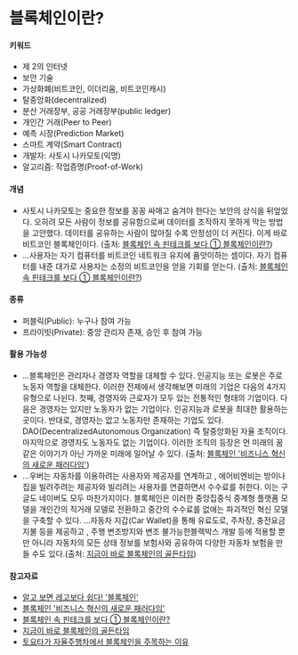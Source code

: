 # 블록체인이란?

#### 키워드
- 제 2의 인터넷
- 보안 기술
- 가상화폐(비트코인, 이더리움, 비트코인캐시)
- 탈중앙화(decentralized)
- 분산 거래장부, 공공 거래장부(public ledger)
- 개인간 거래(Peer to Peer)
- 예측 시장(Prediction Market)
- 스마트 계약(Smart Contract)
- 개발자: 사토시 나카모토(익명)
- 알고리즘: 작업증명(Proof-of-Work)

#### 개념
- 사토시 나카모토는 중요한 정보를 꽁꽁 싸매고 숨겨야 한다는 보안의 상식을 뒤엎었다. 오히려 모든 사람이 정보를 공유함으로써 데이터를 조작하지 못하게 막는 방법을 고안했다. 데이터를 공유하는 사람이 많아질 수록 안정성이 더 커진다. 이게 바로 비트코인 블록체인이다. (출처: [블록체인 속 핀테크를 보다 ① 블록체인이란?](http://www.bloter.net/archives/230157))
- ...사용자는 자기 컴퓨터를 비트코인 네트워크 유지에 품앗이하는 셈이다. 자기 컴퓨터를 내준 대가로 사용자는 소정의 비트코인을 얻을 기회를 얻는다. (출처: [블록체인 속 핀테크를 보다 ① 블록체인이란?](http://www.bloter.net/archives/230157))

#### 종류
- 퍼블릭(Public): 누구나 참여 가능
- 프라이빗(Private): 중앙 관리자 존재, 승인 후 참여 가능

#### 활용 가능성
- ...블록체인은 관리자나 경영자 역할을 대체할 수 있다. 인공지능 또는 로봇은 주로 노동자 역할을 대체한다. 이러한 전제에서 생각해보면 미래의 기업은 다음의 4가지 유형으로 나뉜다. 첫째, 경영자와 근로자가 모두 있는 전통적인 형태의 기업이다. 다음은 경영자는 있지만 노동자가 없는 기업이다. 인공지능과 로봇을 최대한 활용하는 곳이다. 반대로, 경영자는 없고 노동자만 존재하는 기업도 있다. DAO(DecentralizedAutonomous Organization) 즉 탈중앙화된 자율 조직이다. 마지막으로 경영자도 노동자도 없는 기업이다. 이러한 조직의 등장은 먼 미래의 꿈같은 이야기가 아닌 가까운 미래에 일어날 수 있다. (출처: [블록체인 '비즈니스 혁신의 새로운 패러다임'](http://thegear.co.kr/15409))
- ...우버는 자동차를 이용하려는 사용자와 제공자를 연계하고 , 에어비엔비는 방이나 집을 빌려주려는 제공자와 빌리려는 사용자를 연결하면서 수수료를 취한다. 이는 구글도 네이버도 모두 마찬가지이다. 블록체인은 이러한 중앙집중식 중계형 플랫폼 모델을 개인간의 직거래 모델로 전환하고 중간의 수수료를 없애는 파괴적인 혁신 모델을 구축할 수 있다. ...자동차 지갑(Car Wallet)을 통해 유료도로, 주차장, 충전요금 지불 등을 제공하고 , 주행 변조방지와 변조 불가능한블랙박스 개발 등에 적용할 뿐만 아니라 자동차의 모든 상태 정보를 보험사와 공유하여 다양한 자동차 보험을 만들 수도 있다.(출처: [지금이 바로 블록체인의 골든타임](http://www.zdnet.co.kr/column/column_view.asp?artice_id=20170802145318))

#### 참고자료
- [알고 보면 레고보다 쉽다! '블록체인'](http://www.msip.go.kr/webzine/posts.do?postIdx=261)
- [블록체인 '비즈니스 혁신의 새로운 패러다임'](http://thegear.co.kr/15409)
- [블록체인 속 핀테크를 보다 ① 블록체인이란?](http://www.bloter.net/archives/230157)
- [지금이 바로 블록체인의 골든타임](http://www.zdnet.co.kr/column/column_view.asp?artice_id=20170802145318)
- [토요타가 자율주행차에서 블록체인을 주목하는 이유](http://www.hellot.net/new_hellot/magazine/magazine_read.html?code=201&sub=002&idx=34684)